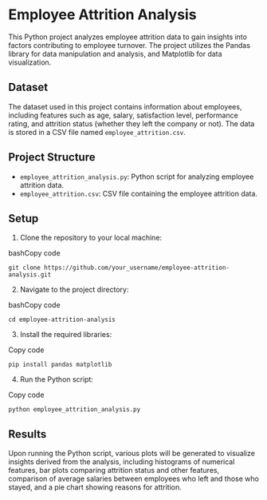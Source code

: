 # Employee Attrition Analysis

This Python project analyzes employee attrition data to gain insights into factors contributing to employee turnover. The project utilizes the Pandas library for data manipulation and analysis, and Matplotlib for data visualization.

## Dataset

The dataset used in this project contains information about employees, including features such as age, salary, satisfaction level, performance rating, and attrition status (whether they left the company or not). The data is stored in a CSV file named `employee_attrition.csv`.

## Project Structure

- `employee_attrition_analysis.py`: Python script for analyzing employee attrition data.
- `employee_attrition.csv`: CSV file containing the employee attrition data.

## Setup

1. Clone the repository to your local machine:

bashCopy code

`git clone https://github.com/your_username/employee-attrition-analysis.git`

2. Navigate to the project directory:

bashCopy code

`cd employee-attrition-analysis`

3. Install the required libraries:

Copy code

`pip install pandas matplotlib`

4. Run the Python script:

Copy code

`python employee_attrition_analysis.py`

## Results

Upon running the Python script, various plots will be generated to visualize insights derived from the analysis, including histograms of numerical features, bar plots comparing attrition status and other features, comparison of average salaries between employees who left and those who stayed, and a pie chart showing reasons for attrition.